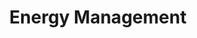---
layout: bos_content
permalink: /featured-analysis/energy-management/
title: Energy Management
components:
- breadcrumbs:
  - title: Home
    url: "/"
  - title: Budget
    url: "/budget"
  - title: Featured Analysis
    url: "/featured-analysis/"
  - current: Energy Management
  - published: 4/13/17
- intro:
  - title: Energy management
    short_desc: >
      In FY18, department energy budgets total $49.1 million with 
      electricity costs making up 53% of the budget, natural gas costs 
      making up 26% of the budget and gasoline/diesel comprising 9% of 
      the budget. The remaining 12% of the budget funds water and sewer, 
      steam, and heating oil.
    description: >
      Since 2014, the City has performed 18,551 streetlight LED retrofits. 
      The FY18 Budget reflects an avoidance of 33.6 mWh, or $5.8 million 
      in energy costs, directly attributable to this work.
    sidebar_menu: true
- text_block:
  - title: Energy efficiency
- text_col_3:
  - col: >
      <h5>Renew Boston Trust</h5>
      <p>In FY18, the Walsh Administration plans to make energy efficiency 
      improvements to City buildings, under an initiative entitled “Renew Boston 
      Trust”. This initiative aims to bundle municipal energy efficiency renovation 
      projects and capture the resulting financial savings. The City plans to finance 
      the program with general obligation bonds payable with the financial savings 
      resulting from reduced energy consumption. <blockquote>The City expects to implement 
      the program through contracts with energy service companies (ESCOs). The contracts 
      will include performance guarantees to ensure the energy savings produced will 
      sufficiently offset anticipated debt service costs.</blockquote></p>
      <h5>Enterprise Energy Management System</h5>
      <p>The City utilizes a cloud-based Enterprise Energy Management System (“EEMS”) 
      to track and control energy use. EEMS allows the City to monitor and report on the 
      energy consumed by its 314 buildings, other fixed assets, and vehicle fleet. 
      This enables the City to maximize energy savings from opportunities that 
      require real-time feedback, such as electricity peak shaving. The City also 
      utilizes EEMS to meet its public reporting obligations under the Building 
      Energy Reporting and Disclosure Ordinance.</p>
      <h5>Third-party electricity suppliers</h5>
      <p>The City’s electricity requirements have been met by third-party commodity 
      supply contractors since March 2005. To date, the amounts the City has paid to 
      its third-party electricity suppliers have been less than the amounts it would 
      have paid if it had continued to accept default electric service from its 
      local distribution company, Eversource, formerly known as NSTAR – 
      Boston Edison.</p>
- grid:
  - grid_title: More budget analysis
  - title: Handy dandy title
    body: >
      Tempting copy that would make someone click this featured analysis card.
    img: https://www.boston.gov/sites/default/files/styles/grid_card_image/public/allston2.jpg?itok=jMsIfnJ6
    link: /#/
  - title: This one's witty, too
    body: >
      Tempting copy that would make someone click this featured analysis card.
    img: https://www.boston.gov/sites/default/files/styles/grid_card_image/public/backbay5.jpg?itok=sA4Mz_05
    link: /#/
  - title: Rumple Stiltskin
    body: >
      Tempting copy that would make someone click this featured analysis card.
    img: https://www.boston.gov/sites/default/files/styles/grid_card_image/public/bayvillage3.jpg?itok=iDf79UIP
    link: /#/
---